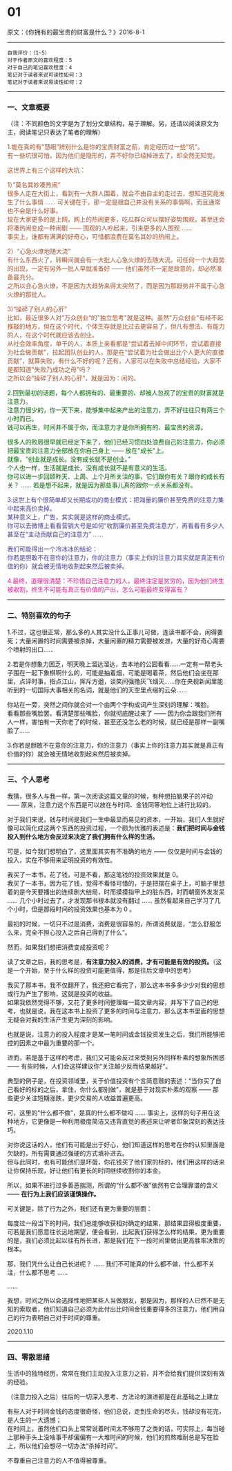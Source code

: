 # 01  

原文：《你拥有的最宝贵的财富是什么？》2016-8-1  

<hr>  

```  
自我评价：（1~5）  
对于作者原文的喜欢程度：5  
对于自己的笔记喜欢程度：4  
笔记对于读者来说可读性如何：3  
笔记对于读者来说易读性如何：2  
```  

<hr>  

### 一、文章概要  
（注：不同颜色的文字是为了划分文章结构，易于理解。另，还请以阅读原文为主，阅读笔记只表达了笔者的理解）  

<font color=#A0522D>1.能在真的有”慧眼”辨别什么是你的宝贵财富之前，肯定经历过一些”坑”。  
有一些坑很可怕，因为他们是隐形的，弄不好你已经掉进去了，却全然无知觉。  

这世界上有三个这样的大坑：  

1）”莫名其妙凑热闹“  
很多人走在大街上，看到有一大群人围着，就会不由自主的走过去，想知道究竟发生了什么事情 …… 可关键在于，那一定是跟自己并没有关系的事情啊，而且通常也不会是什么好事。  
现在大家更多的是上网，网上的热闹更多，吃瓜群众可以摆好姿势围观，甚至还会将凑热闹变成一种闹剧 —— 围观的人吵起来，引来更多的人围观 ……  
事实上，谁都有满满的好奇心，可惜都浪费在莫名其妙的热闹上。  

2）“心急火燎地随大流”  
有什么东西火了，转瞬间就会有一大批人心急火燎的去随大流。可任何一个大趋势的出现，一定有另外一批人早就准备好 —— 他们虽然不一定是故意的，却必然准备最充分。  
之所以会心急火燎，不是因为大趋势来得太突然了，而是因为那趋势并不属于心急火燎的那批人。  

3)“操碎了别人的心肝”  
比如，最近很多人对”万众创业“的"独立思考"就是这种。虽然"万众创业"有经不起推敲的地方，但在这个时代，个体生存就是比过去更容易了，但凡有想法、有能力的人，在这个时代就应该去创业。  
从社会效率角度，单干的人，本质上来看都是“尝试着去掉中间环节，尝试着直接为社会做贡献”，拉起团队创业的人，那是在“尝试着为社会做出比个人更大的直接贡献”，就算失败，有什么不好的呢？还有，人家可以在失败中总结经验，大家不是都知道"失败乃成功之母"吗？  
之所以会“操碎了别人的心肝”，就是因为：闲的。 </font>  

<font color=#006400>2.回到最初的话题，每个人都拥有的、最重要的、却被人忽视了的宝贵的财富就是注意力。  
注意力很少的，你一天下来，能够集中起来产出的注意力，弄不好往往只有两三个小时而已。  
钱可以再生，时间并不属于你，而注意力才是你所拥有的、最宝贵的资源。  

很多人的败局很早就已经定下来了，他们已经习惯四处浪费自己的注意力，你必须把最宝贵的注意力全部放在你自己身上 —— 放在"成长"上。  
就像，“创业就是成长。没有成长就不是创业。”  
个人也一样，生活就是成长，没有成长就不是有意义的生活。  
你可以进一步回顾昨天、上周、上个月所关注的事，它们跟你有关？跟你的成长有关？ …… 若是想不起来，就是因为那些事儿真的跟你一点关系都没有。 </font>  

<font color=#483D8B>3.这世上有个很简单却又长期成功的商业模式：把海量的廉价甚至免费的注意力集中起来高价卖掉。  
某种意义上，广告，其实就是这样的商业模式。  
你可以去微博上看看营销大号是如何“收割廉价甚至免费注意力”，再看看有多少人甚至在“主动贡献自己的注意力” ……  

我们可能得出一个冷冰冰的结论：  
你若是胆敢不在意你的注意力，你的注意力（事实上你的注意力其实就是真正有价值的你）就会被无情地收割起来然后被卖掉。 </font>  

<font color=#D02090>4.最终，道理很清楚：不珍惜自己注意力的人，最终注定是贫穷的，因为他们终生被收割，终生不可能有真正有价值的产出，怎么可能最终变得富有？ </font>  

<hr>  

### 二、特别喜欢的句子  

1.不过，这也很正常，那么多的人其实没什么正事儿可做，连读书都不会，闲得要死；大量闲置的时间需要被杀掉，大量闲置的精力需要被发泄，大量的好奇心需要个喷射的出口……  

2.若是你想象力困乏，明天晚上溜达溜达，去本地的公园看看……一定有一帮老头子围在一起下象棋啊什么的，可能是抽着烟，可能是喝着茶，然后他们会坐在那里，点评时事，指点江山，挥斥方遒，谈笑间强撸灰飞烟灭……你在央视新闻里能听到的一切国际大事相关的名词，就是他们的天空里点缀的云朵……  

你站在一旁，突然之间你就会对一个由两个字构成词产生深刻的理解：嘴脸。  
看看那些嘴脸罢。看清楚那些嘴脸，你就彻底醒过来了 —— 因为你会跟我们所有人一样，害怕有一天你老了的时候，甚至还没怎么老的时候，就已经是那样一副嘴脸了……  

3.你若是胆敢不在意你的注意力，你的注意力（事实上你的注意力其实就是真正有价值的你）就会被无情地收割起来然后被卖掉。  

<hr>  

### 三、个人思考  

我猜，很多人与我一样，第一次阅读这篇文章的时候，有种想拍脑果子的冲动 —— 原来，注意力这个东西是可以放在与时间、金钱同等地位上进行比较的。  

对于我们来说，钱与时间是我们一生中最显而易见的资本，一开始，我们人生就好像可以简化成这两个东西的投资过程，一个颇为优雅的表述是：**我们把时间与金钱投入到什么地方会反过来决定了我们拥有什么样的生活。**  

可是，如今我们想明白了，这里面其实有不准确的地方 —— 仅仅是时间与金钱的投入，实在不够用来证明投资的有效性。  

我买了一本书，花了钱，可是不看，那这笔钱的投资效果就是 0。  
我买了一本书，因为花了钱，觉得不看怪可惜的，于是把摆在桌子上，可脑子里想着的是今天要播出的连续剧大结局，时而摸摸指甲上的脏东西，时而朝窗外发发呆 …… 几个小时过去了，才发现那书根本就没有翻过 …… 虽然看起来自己学习了几个小时，但是那段时间的投资效果也基本为 0 。  

最初的时候，一切只不过是消费，消费是很容易的，所谓消费就是，“怎么舒服怎么来，完全不担心投入之后自己得到了什么”。  

然而，如果我们想把消费变成投资呢？  

读了文章之后，我的思考是，**有注意力投入的消费，才有可能是有效的投资。**（这是一个开始，至于什么样的投资可能更值得，那是往后文章中的思考）  

我买了那本书，我不仅翻开了，我还把它看完了，那么这本书多多少少对我的思想或行为产生了影响，这就是投资的收益。  
如果我依然觉得不够，又花了更多时间整理每一篇文章内容，并写下了自己的思考，也就是说，我在这本书上投资了更多的时间与注意力，那么这本书里面的思想无疑会对我的生活产生更为深刻的影响。  

也就是说，注意力的投入程度才是某一笔时间或金钱投资发生之后，我们所能够把控的因素之中最为重要的那一个。  

进而，若是基于这样的考虑，我们又可能会反过来受到另外同样朴素的想象所困惑 —— 有些时候，人们会这样建议你“关注越少反而结果越好”。  

典型的例子是，在投资领域里，关于价值投资有个言简意赅的表述：“当你买了自己看好的标的之后，拿住，你什么都别做”，就是基于对现实朴素的观察 —— 那些更少关注短期涨跌，更少交易的人收益普遍更高。  

可，这里的“什么都不做”，是真的什么都不做吗 …… 事实上，这样的句子用在这种地方，它更像是一种利用极度简洁又违背直觉的表述来让听者印象深刻的表达技巧。  

对你说这话的人，他们有可能是出于好心，他们知道这样的思考在你的认知里面是欠缺的，所有需要通过强硬的方式填补进去。  
但与此同时，也有可能他们是坏蛋，你花钱买了他们家的标的，他们用这样的话来让你保持乐观，好让他们有更长的时间继续收割你的本金。  

所以，如果不进行过多善恶揣测，所谓的“什么都不做”依然有它合理靠谱的含义 —— **在行为上我们应该谨慎操作。**  

可关键是，除了行为之外，我们还有更为重要的层面：  

每度过一段当下的时间，我们总能够收获相对确定的结果，那结果显得极度重要，可若是我们愿意往长远地期望，便会看到，比起我们获得怎么样的结果，更为重要的是，我们必须比起以往有所长进，那是我们在下一段时间里做出更高胜率决策的根本。  

那，我们凭什么让自己长进呢？ …… 我们不可能真的什么都不做，什么都不关注，什么都不思考 ……  

……  

我想，时间之所以会选择性地把某些人当做朋友，那是因为，那样的人已然不是无知的索取者，他们知道自己必须为此付出比时间金钱重要得多的注意力，他们用自己的行为表明自己对于时间的尊重。  

2020.1.10  

<hr>  

### 四、零散思绪  

生活中的独特经历，常常在我们主动投入注意力之前，并不会给我们提供深刻有效的经验。  

（注意力投入之后）往后的一切深入思考、方法论的演进都是在此基础之上建立  

有些人对于时间金钱的态度很奇怪，他们总说，走到生命的尽头，钱却没有花完，是人生的一大遗憾；  
在时间上，虽然他们口头上常常说着时间太不够用了之类的话，可实际上，每当碰上那种手头上没啥事干却偏偏有一大堆时间的时候，他们的煎熬难耐总是写在脸上，所以他们会想尽一切办法“杀掉时间”。  

不尊重自己注意力的人不值得被尊重。  

